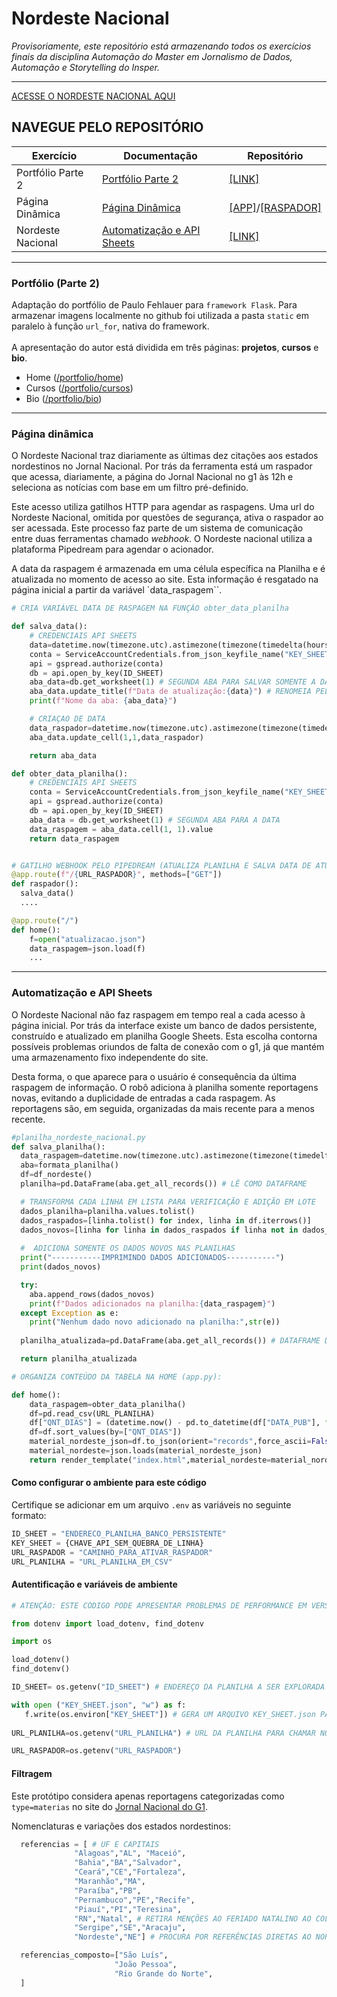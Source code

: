 # Nordeste Nacional
_Provisoriamente, este repositório está armazenando todos os exercícios finais da disciplina Automação do Master em Jornalismo de Dados, Automação e Storytelling do Insper._
<hr>

[ACESSE O NORDESTE NACIONAL AQUI](nordeste-nacional.onrender.com)

## **NAVEGUE PELO REPOSITÓRIO**
| **Exercício** | **Documentação** | **Repositório** |
------------|-------------- | --------- |
| Portfólio Parte 2 | [Portfólio Parte 2](https://github.com/cindydamasceno/nordestenacional/edit/main/README.md#p%C3%A1gina-din%C3%A2mica) | [[LINK]](https://github.com/cindydamasceno/nordestenacional/blob/main/app.py) |
| Página Dinâmica | [Página Dinâmica](https://github.com/cindydamasceno/nordestenacional/edit/main/README.md#p%C3%A1gina-din%C3%A2mica) | [[APP]](https://github.com/cindydamasceno/nordestenacional/blob/main/app.py)/[[RASPADOR]](https://github.com/cindydamasceno/nordestenacional/blob/main/nordeste_nacional.py) |
| Nordeste Nacional | [Automatização e API Sheets](https://github.com/cindydamasceno/nordestenacional/edit/main/README.md#p%C3%A1gina-din%C3%A2mica) | [[LINK]](https://github.com/cindydamasceno/nordestenacional/blob/main/planilha_nordeste_nacional.py) |

<hr>

### Portfólio (Parte 2)

Adaptação do portfólio de Paulo Fehlauer para `framework Flask`. Para armazenar imagens localmente no github foi utilizada a pasta `static` em paralelo à função `url_for`, nativa do framework. <br><br>
A apresentação do autor está dividida em três páginas: **projetos**, **cursos** e **bio**.
- Home ([/portfolio/home](https://nordeste-nacional.onrender.com/portfolio/home))
- Cursos ([/portfolio/cursos](https://nordeste-nacional.onrender.com/portfolio/cursos))
- Bio ([/portfolio/bio](https://nordeste-nacional.onrender.com/portfolio/bio))

<hr>
 
### Página dinâmica

O Nordeste Nacional traz diariamente as últimas dez citações aos estados nordestinos no Jornal Nacional. Por trás da ferramenta está um raspador que acessa, diariamente, a página do Jornal Nacional no g1 às 12h e seleciona as notícias com base em um filtro pré-definido. 

Este acesso utiliza gatilhos HTTP para agendar as raspagens. Uma url do Nordeste Nacional, omitida por questões de segurança, ativa o raspador ao ser acessada. Este processo faz parte de um sistema de comunicação entre duas ferramentas chamado _webhook_. O Nordeste nacional utiliza a plataforma Pipedream para agendar o acionador. 

A data da raspagem é armazenada em uma célula específica na Planilha e é atualizada no momento de acesso ao site. Esta informação é resgatado na página inicial a partir da variável `data_raspagem``. 

```Python
# CRIA VARIÁVEL DATA DE RASPAGEM NA FUNÇÃO obter_data_planilha

def salva_data():
    # CREDENCIAIS API SHEETS
    data=datetime.now(timezone.utc).astimezone(timezone(timedelta(hours=-3))).strftime("%d-%m-%Y-%Hh%M")
    conta = ServiceAccountCredentials.from_json_keyfile_name("KEY_SHEET.json") # CREDENCIAL
    api = gspread.authorize(conta)
    db = api.open_by_key(ID_SHEET)
    aba_data=db.get_worksheet(1) # SEGUNDA ABA PARA SALVAR SOMENTE A DATA
    aba_data.update_title(f"Data de atualização:{data}") # RENOMEIA PELA DATA DO LOOPING DO CODIGO
    print(f"Nome da aba: {aba_data}")

    # CRIAÇAO DE DATA
    data_raspador=datetime.now(timezone.utc).astimezone(timezone(timedelta(hours=-3))).strftime('%d/%m/%Y às %Hh%M')
    aba_data.update_cell(1,1,data_raspador)

    return aba_data

def obter_data_planilha():
    # CREDENCIAIS API SHEETS
    conta = ServiceAccountCredentials.from_json_keyfile_name("KEY_SHEET.json") # CREDENCIAL
    api = gspread.authorize(conta)
    db = api.open_by_key(ID_SHEET)
    aba_data = db.get_worksheet(1) # SEGUNDA ABA PARA A DATA
    data_raspagem = aba_data.cell(1, 1).value
    return data_raspagem


# GATILHO WEBHOOK PELO PIPEDREAM (ATUALIZA PLANILHA E SALVA DATA DE ATUALIZACAO)
@app.route(f"/{URL_RASPADOR}", methods=["GET"])
def raspador():
  salva_data()
  ....

@app.route("/")
def home():
    f=open("atualizacao.json")
    data_raspagem=json.load(f)
    ...
```

<hr>

### Automatização e API Sheets

O Nordeste Nacional não faz raspagem em tempo real a cada acesso à página inicial. Por trás da interface existe um banco de dados persistente, construído e atualizado em planilha Google Sheets. Esta escolha contorna possíveis problemas oriundos de falta de conexão com o g1, já que mantém uma armazenamento fixo independente do site. 

Desta forma, o que aparece para o usuário é consequência da última raspagem de informação. O robô adiciona à planilha somente reportagens novas, evitando a duplicidade de entradas a cada raspagem. As reportagens são, em seguida, organizadas da mais recente para a menos recente. 

```Python
#planilha_nordeste_nacional.py
def salva_planilha():
  data_raspagem=datetime.now(timezone.utc).astimezone(timezone(timedelta(hours=-3))).strftime('%d/%m/%Y às %Hh%M')
  aba=formata_planilha()
  df=df_nordeste()
  planilha=pd.DataFrame(aba.get_all_records()) # LÊ COMO DATAFRAME

  # TRANSFORMA CADA LINHA EM LISTA PARA VERIFICAÇÃO E ADIÇÃO EM LOTE
  dados_planilha=planilha.values.tolist()
  dados_raspados=[linha.tolist() for index, linha in df.iterrows()]
  dados_novos=[linha for linha in dados_raspados if linha not in dados_planilha]
  
  #  ADICIONA SOMENTE OS DADOS NOVOS NAS PLANILHAS
  print("-----------IMPRIMINDO DADOS ADICIONADOS-----------")
  print(dados_novos)

  try:
    aba.append_rows(dados_novos)
    print(f"Dados adicionados na planilha:{data_raspagem}")
  except Exception as e:
    print("Nenhum dado novo adicionado na planilha:",str(e))
  
  planilha_atualizada=pd.DataFrame(aba.get_all_records()) # DATAFRAME DA VERSÃO NOVA

  return planilha_atualizada

# ORGANIZA CONTEÚDO DA TABELA NA HOME (app.py):

def home():
    data_raspagem=obter_data_planilha()
    df=pd.read_csv(URL_PLANILHA)
    df["QNT_DIAS"] = (datetime.now() - pd.to_datetime(df["DATA_PUB"], format='%d/%m/%Y')).dt.days
    df=df.sort_values(by=["QNT_DIAS"])
    material_nordeste_json=df.to_json(orient="records",force_ascii=False,indent=4)
    material_nordeste=json.loads(material_nordeste_json)
    return render_template("index.html",material_nordeste=material_nordeste,data_raspagem=data_raspagem)

```

#### Como configurar o ambiente para este código

Certifique se adicionar em um arquivo `.env` as variáveis no seguinte formato:

```Python
ID_SHEET = "ENDERECO_PLANILHA_BANCO_PERSISTENTE"
KEY_SHEET = {CHAVE_API_SEM_QUEBRA_DE_LINHA}
URL_RASPADOR = "CAMINHO_PARA_ATIVAR_RASPADOR"
URL_PLANILHA = "URL_PLANILHA_EM_CSV"

```

#### Autentificação e variáveis de ambiente

```Python
# ATENÇÃO: ESTE CÓDIGO PODE APRESENTAR PROBLEMAS DE PERFORMANCE EM VERSÕES DO PYTHON SUPERIORES A 3.11.7

from dotenv import load_dotenv, find_dotenv

import os

load_dotenv()
find_dotenv()

ID_SHEET= os.getenv("ID_SHEET") # ENDEREÇO DA PLANILHA A SER EXPLORADA COMO BANCO PERSISTENTE

with open ("KEY_SHEET.json", "w") as f:
   f.write(os.environ["KEY_SHEET"]) # GERA UM ARQUIVO KEY_SHEET.json PARA SER ACHAMADO NO CÓDIGO
   
URL_PLANILHA=os.getenv("URL_PLANILHA") # URL DA PLANILHA PARA CHAMAR NO FRONT-END

URL_RASPADOR=os.getenv("URL_RASPADOR")

```

#### Filtragem 
Este protótipo considera apenas reportagens categorizadas como `type=materias` no site do [Jornal Nacional do G1](http://g1.globo.com/jornal-nacional/). 

Nomenclaturas e variações dos estados nordestinos: 
```Python
  referencias = [ # UF E CAPITAIS
              "Alagoas","AL", "Maceió",
              "Bahia","BA","Salvador",
              "Ceará","CE","Fortaleza",
              "Maranhão","MA",
              "Paraíba","PB",
              "Pernambuco","PE","Recife",
              "Piauí","PI","Teresina",
              "RN","Natal", # RETIRA MENÇÕES AO FERIADO NATALINO AO COLOCAR NATAL EM MAIÚSCULO
              "Sergipe","SE","Aracaju",
              "Nordeste","NE"] # PROCURA POR REFERÊNCIAS DIRETAS AO NORDESTE, TAMBÉM

  referencias_composto=["São Luís",
                       "João Pessoa",
                       "Rio Grande do Norte",
  ]

```
